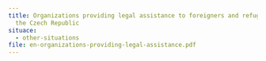 ```yaml
---
title: Organizations providing legal assistance to foreigners and refugees in
  the Czech Republic
situace:
  - other-situations
file: en-organizations-providing-legal-assistance.pdf
---
```

